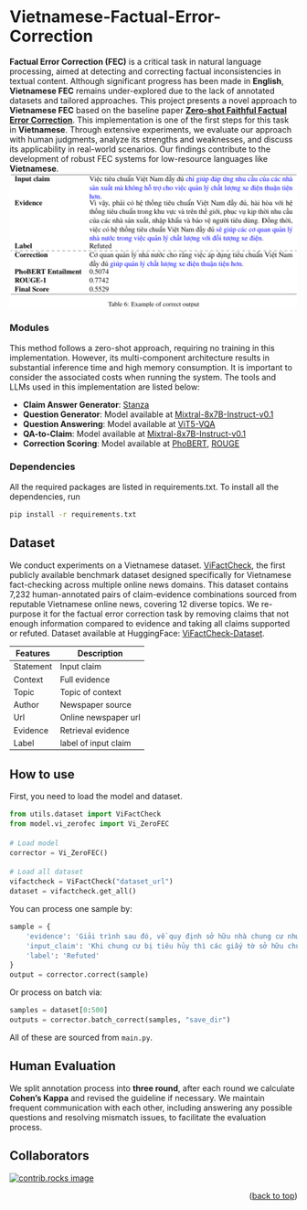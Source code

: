 # **Vietnamese-Factual-Error-Correction**
**Factual Error Correction (FEC)** is a critical task in natural language processing, aimed at detecting and correcting factual inconsistencies in textual content. Although significant progress has been made in **English**, **Vietnamese FEC** remains under-explored due to the lack of annotated datasets and tailored approaches. This project presents a novel approach to **Vietnamese FEC** based on the baseline paper [**Zero-shot Faithful Factual Error Correction**](https://aclanthology.org/2023.acl-long.311/). This implementation is one of the first steps for this task in **Vietnamese**. Through extensive experiments, we evaluate our approach with human judgments, analyze its strengths and weaknesses, and discuss its applicability in real-world scenarios. Our findings contribute to the development of robust FEC systems for low-resource languages like **Vietnamese**.
![output_example](./output_example.png?size=50)

### **Modules**
This method follows a zero-shot approach, requiring no training in this implementation. However, its multi-component architecture results in substantial inference time and high memory consumption. It is important to consider the associated costs when running the system. The tools and LLMs used in this implementation are listed below:
- **Claim Answer Generator**: [Stanza](https://aclanthology.org/2020.acl-demos.14/)
- **Question Generator**: Model available at [Mixtral-8x7B-Instruct-v0.1](https://huggingface.co/mistralai/Mixtral-8x7B-Instruct-v0.1)
- **Question Answering**: Model available at [ViT5-VQA](https://huggingface.co/PhucDanh/vit5-fine-tuning-for-question-answering)
- **QA-to-Claim**: Model available at [Mixtral-8x7B-Instruct-v0.1](https://huggingface.co/mistralai/Mixtral-8x7B-Instruct-v0.1)
- **Correction Scoring**: Model available at [PhoBERT](https://huggingface.co/vinai/phobert-base-v2), [ROUGE](https://aclanthology.org/W04-1013/)

### **Dependencies**
All the required packages are listed in requirements.txt. To install all the dependencies, run
```bash
pip install -r requirements.txt
```

## **Dataset**
We conduct experiments on a Vietnamese dataset. [ViFactCheck](https://arxiv.org/abs/2412.15308), the first publicly available benchmark dataset designed specifically for Vietnamese fact-checking across multiple online news domains. This dataset contains 7,232 human-annotated pairs of claim-evidence combinations sourced from reputable Vietnamese online news, covering 12 diverse topics. We re-purpose it for the factual error correction task by removing claims that not enough information compared to evidence and taking all claims supported or refuted. Dataset available at HuggingFace: [ViFactCheck-Dataset](https://huggingface.co/datasets/tranthaihoa/vifactcheck_gold_evidence).

| **Features**      | **Description** |
|---------------|-----------------|
| Statement | Input claim |
| Context | Full evidence |
| Topic | Topic of context |
| Author | Newspaper source |
| Url | Online newspaper url |
| Evidence | Retrieval evidence |
| Label | label of input claim |

## **How to use**
First, you need to load the model and dataset.
```python
from utils.dataset import ViFactCheck
from model.vi_zerofec import Vi_ZeroFEC

# Load model
corrector = Vi_ZeroFEC()

# Load all dataset
vifactcheck = ViFactCheck("dataset_url")
dataset = vifactcheck.get_all()
```
You can process one sample by:
```python
sample = {
    'evidence': 'Giải trình sau đó, về quy định sở hữu nhà chung cư như dự thảo, Bộ trưởng Bộ Xây dựng ...', 
    'input_claim': 'Khi chung cư bị tiêu hủy thì các giấy tờ sở hữu chung cư vẫn còn hiệu lực.', 
    'label': 'Refuted'
}
output = corrector.correct(sample)
```
Or process on batch via:
```python
samples = dataset[0:500]
outputs = corrector.batch_correct(samples, "save_dir")
```
All of these are sourced from `main.py`.

## **Human Evaluation**
We split annotation process into **three round**, after each round we calculate **Cohen’s Kappa** and revised the guideline if necessary. We maintain frequent communication with each other, including answering any possible questions and resolving mismatch issues, to facilitate the evaluation process.

## Collaborators

<!-- <a href="https://github.com/luanntd">
  <img src="https://github.com/luanntd.png?size=60" width="60" style="border-radius: 50%;" />
</a>
<a href="https://github.com/Khoa-Nguyen-Truong">
  <img src="https://github.com/Khoa-Nguyen-Truong.png?size=60" width="60" style="border-radius: 50%;" />
</a> -->

<a href="https://github.com/luanntd/Vietnamese-Factual-Error-Correction/graphs/contributors">
  <img src="https://contrib.rocks/image?repo=luanntd/Vietnamese-Factual-Error-Correction" alt="contrib.rocks image" />
</a>


<p align="right">(<a href="#readme-top">back to top</a>)</p>
